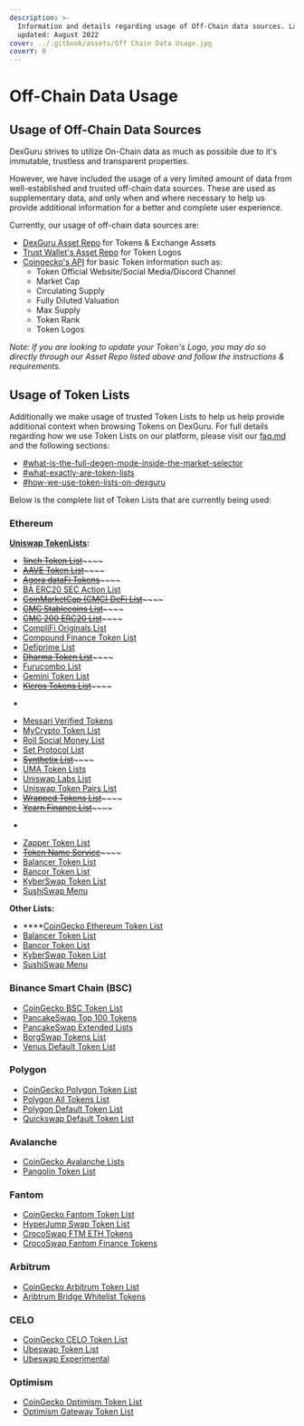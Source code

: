 ```yaml
---
description: >-
  Information and details regarding usage of Off-Chain data sources. Last
  updated: August 2022
cover: ../.gitbook/assets/Off Chain Data Usage.jpg
coverY: 0
---
```


# Off-Chain Data Usage

## Usage of Off-Chain Data Sources

DexGuru strives to utilize On-Chain data as much as possible due to it's immutable, trustless and transparent properties.

However, we have included the usage of a very limited amount of data from well-established and trusted off-chain data sources. These are used as supplementary data, and only when and where necessary to help us provide additional information for a better and complete user experience.

Currently, our usage of off-chain data sources are: &#x20;

* [DexGuru Asset Repo](https://github.com/dex-guru/assets) for Tokens & Exchange Assets
* [Trust Wallet's Asset Repo](https://github.com/trustwallet/assets) for Token Logos&#x20;
* [Coingecko's API](https://www.coingecko.com/en/api/documentation) for basic Token information such as:&#x20;
  * Token Official Website/Social Media/Discord Channel
  * Market Cap
  * Circulating Supply
  * Fully Diluted Valuation
  * Max Supply&#x20;
  * Token Rank&#x20;
  * Token Logos&#x20;

_Note: If you are looking to update your Token's Logo, you may do so directly through our Asset Repo listed above and follow the instructions & requirements._&#x20;

## Usage of Token Lists

Additionally we make usage of trusted Token Lists to help us help provide additional context when browsing Tokens on DexGuru. For full details regarding how we use Token Lists on our platform, please visit our [faq.md](../general/faq.md "mention") and the following sections:

* [#what-is-the-full-degen-mode-inside-the-market-selector](../general/faq.md#what-is-the-full-degen-mode-inside-the-market-selector "mention")
* [#what-exactly-are-token-lists](../general/faq.md#what-exactly-are-token-lists "mention")
* [#how-we-use-token-lists-on-dexguru](../general/faq.md#how-we-use-token-lists-on-dexguru "mention")

Below is the complete list of Token Lists that are currently being used:

### Ethereum

[**Uniswap TokenLists**](https://tokenlists.org/)**:**

* [~~1inch Token List~~](https://wispy-bird-88a7.uniswap.workers.dev/?url=http://tokens.1inch.eth.link)~~~~
* [~~AAVE Token List~~](off-chain-data-usage.md#usage-of-off-chain-data-sources)~~~~
* [~~Agora dataFi Tokens~~](https://wispy-bird-88a7.uniswap.workers.dev/?url=http://datafi.theagora.eth.link)~~~~
* [BA ERC20 SEC Action List](https://raw.githubusercontent.com/The-Blockchain-Association/sec-notice-list/master/ba-sec-list.json)
* [~~CoinMarketCap (CMC) DeFi List~~](https://wispy-bird-88a7.uniswap.workers.dev/?url=http://defi.cmc.eth.link)~~~~
* [~~CMC Stablecoins List~~](https://wispy-bird-88a7.uniswap.workers.dev/?url=http://stablecoin.cmc.eth.link)~~~~
* [~~CMC 200 ERC20 List~~](https://wispy-bird-88a7.uniswap.workers.dev/?url=http://erc20.cmc.eth.link)~~~~
* [CompliFi Originals List](https://compli.fi/complifi.tokenlist.json)
* [Compound Finance Token List](https://raw.githubusercontent.com/compound-finance/token-list/master/compound.tokenlist.json)
* [Defiprime List](https://defiprime.com/defiprime.tokenlist.json)
* [~~Dharma Token List~~](https://tokenlists.org/token-list?url=tokenlist.dharma.eth)~~~~
* [Furucombo List](https://cdn.furucombo.app/furucombo.tokenlist.json)
* [Gemini Token List](https://www.gemini.com/uniswap/manifest.json)
* [~~Kleros Tokens List~~](https://wispy-bird-88a7.uniswap.workers.dev/?url=http://t2crtokens.eth.link)~~~~
* ~~~~[~~Kyber Network List~~](https://api.kyber.network/tokenlist)~~~~
* [Messari Verified Tokens](https://messari.io/tokenlist/messari-verified)
* [MyCrypto Token List](https://uniswap.mycryptoapi.com/)
* [Roll Social Money List](https://app.tryroll.com/tokens.json)
* [Set Protocol List](https://raw.githubusercontent.com/SetProtocol/uniswap-tokenlist/main/set.tokenlist.json)
* [~~Synthetix List~~](https://wispy-bird-88a7.uniswap.workers.dev/?url=http://synths.snx.eth.link)~~~~
* [UMA Token Lists](https://umaproject.org/uma.tokenlist.json)
* [Uniswap Labs List](https://gateway.ipfs.io/ipns/tokens.uniswap.org)
* [Uniswap Token Pairs List](https://raw.githubusercontent.com/jab416171/uniswap-pairtokens/master/uniswap\_pair\_tokens.json)
* [~~Wrapped Tokens List~~](https://wispy-bird-88a7.uniswap.workers.dev/?url=http://wrapped.tokensoft.eth.link)~~~~
* [~~Yearn Finance List~~](https://yearn.science/static/tokenlist.json)~~~~
* ~~~~[~~Zerion List~~](https://wispy-bird-88a7.uniswap.workers.dev/?url=http://tokenlist.zerion.eth.link)~~~~
* [Zapper Token List](https://zapper.fi/api/token-list)
* [~~Token Name Service~~](https://wispy-bird-88a7.uniswap.workers.dev/?url=http://list.tkn.eth.link)~~~~
* [Balancer Token List](https://raw.githubusercontent.com/balancer-labs/assets/master/generated/listed.tokenlist.json)
* [Bancor Token List](https://raw.githubusercontent.com/bancorprotocol/default-token-list/main/tokens.json)
* [KyberSwap Token List](https://raw.githubusercontent.com/KyberNetwork/ks-assets/main/tokenLists/ethereum.tokenlist.json)
* [SushiSwap Menu](https://token-list.sushi.com/)

**Other Lists:**

* ****[CoinGecko Ethereum Token List](https://tokens.coingecko.com/uniswap/all.json)
* [Balancer Token List](https://raw.githubusercontent.com/balancer-labs/assets/master/generated/listed.tokenlist.json)&#x20;
* [Bancor Token List](https://raw.githubusercontent.com/bancorprotocol/default-token-list/main/tokens.json)&#x20;
* [KyberSwap Token List](https://raw.githubusercontent.com/KyberNetwork/ks-assets/main/tokenLists/ethereum.tokenlist.json)&#x20;
* [SushiSwap Menu](https://token-list.sushi.com/)&#x20;

### Binance Smart Chain (BSC)

* [CoinGecko BSC Token List](https://tokens.coingecko.com/binance-smart-chain/all.json)
* [PancakeSwap Top 100 Tokens](https://tokens.pancakeswap.finance/pancakeswap-top-100.json)
* [PancakeSwap Extended Lists](https://tokens.pancakeswap.finance/pancakeswap-extended.json)
* [BorgSwap Tokens List](https://api.borgswap.exchange/tokens.json)
* [Venus Default Token List](https://tokens.venus.io/)

### Polygon

* [CoinGecko Polygon Token List](https://tokens.coingecko.com/polygon-pos/all.json)
* [Polygon All Tokens List](https://api-polygon-tokens.polygon.technology/tokenlists/allTokens.tokenlist.json)
* [Polygon Default Token List](https://api-polygon-tokens.polygon.technology/tokenlists/default.tokenlist.json)
* [Quickswap Default Token List](https://unpkg.com/quickswap-default-token-list@1.2.25/build/quickswap-default.tokenlist.json)

### Avalanche

* [CoinGecko Avalanche Lists](https://tokens.coingecko.com/avalanche/all.json)
* [Pangolin Token List](https://raw.githubusercontent.com/pangolindex/tokenlists/main/pangolin.tokenlist.json)

### Fantom

* [CoinGecko Fantom Token List](https://tokens.coingecko.com/fantom/all.json)
* [HyperJump Swap Token List](https://raw.githubusercontent.com/HyperJump-DeFi/swap-token-list/master/ftmswap.json)
* [CrocoSwap FTM ETH Tokens](https://raw.githubusercontent.com/Crocoswap/tokenlists/main/aeb.tokenlist.json)
* [CrocoSwap Fantom Finance Tokens](https://raw.githubusercontent.com/Crocoswap/tokenlists/main/fantomfinance.tokenlist.json)&#x20;

### Arbitrum

* [CoinGecko Arbitrum Token List](https://tokens.coingecko.com/arbitrum-one/all.json)
* [Aribtrum Bridge Whitelist Tokens](https://bridge.arbitrum.io/token-list-42161.json)

### CELO

* [CoinGecko CELO Token List](https://tokens.coingecko.com/celo/all.json)
* [Ubeswap Token List](https://raw.githubusercontent.com/Ubeswap/default-token-list/master/ubeswap.token-list.json)
* [Ubeswap Experimental](https://raw.githubusercontent.com/Ubeswap/default-token-list/master/ubeswap-experimental.token-list.json)

### Optimism

* [CoinGecko Optimism Token List](https://tokens.coingecko.com/optimistic-ethereum/all.json)
* [Optimism Gateway Token List](https://static.optimism.io/optimism.tokenlist.json)
